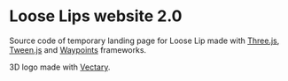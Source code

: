 # Loose Lips website 2.0
Source code of temporary landing page for Loose Lip made with [Three.js](https://threejs.org/), [Tween.js](https://github.com/tweenjs/tween.js/) and [Waypoints](http://imakewebthings.com/waypoints/) frameworks.

3D logo made with [Vectary](https://www.vectary.com/).
